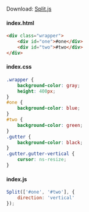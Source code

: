 ---
---

Download: [Split.js](https://github.com/nathancahill/Split.js)

#### index.html
```html
<div class="wrapper">
    <div id="one">#one</div>
    <div id="two">#two</div>
</div>
```

#### index.css
```css
.wrapper {
    background-color: gray;
    height: 400px;
}
#one {
    background-color: blue;
}
#two {
    background-color: green;
}
.gutter {
    background-color: black;
}
.gutter.gutter-vertical {
    cursor: ns-resize;
}
```

#### index.js
```javascript
Split(['#one', '#two'], {
    direction: 'vertical'
});
```

